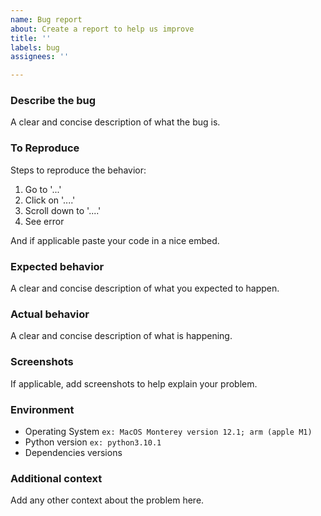 ```yaml
---
name: Bug report
about: Create a report to help us improve
title: ''
labels: bug
assignees: ''

---
```


### **Describe the bug**
A clear and concise description of what the bug is.

### **To Reproduce**
Steps to reproduce the behavior:
1. Go to '...'
2. Click on '....'
3. Scroll down to '....'
4. See error

And if applicable paste your code in a nice embed.

### **Expected behavior**
A clear and concise description of what you expected to happen.

### **Actual behavior**
A clear and concise description of what is happening.

### **Screenshots**
If applicable, add screenshots to help explain your problem.

### **Environment**
 - Operating System `ex: MacOS Monterey version 12.1; arm (apple M1)`
 - Python version `ex: python3.10.1`
 - Dependencies versions

### **Additional context**
Add any other context about the problem here.

